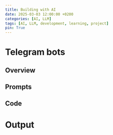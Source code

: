 ```yaml
---
title: Building with AI
date: 2025-03-03 12:00:00 +0200
categories: [AI, LLM]
tags: [AI, LLM, development, learning, project]
pin: True
---
```


# Telegram bots

## Overview

## Prompts

## Code

# Output